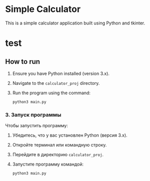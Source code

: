 # Simple Calculator

This is a simple calculator application built using Python and tkinter.
# test
## How to run

1. Ensure you have Python installed (version 3.x).
2. Navigate to the `calculator_proj` directory.
3. Run the program using the command:

   ```sh
   python3 main.py
   ```

### 3. **Запуск программы**

Чтобы запустить программу:

1. Убедитесь, что у вас установлен Python (версия 3.x).
2. Откройте терминал или командную строку.
3. Перейдите в директорию `calculator_proj`.
4. Запустите программу командой:

   ```sh
   python3 main.py
   ```
